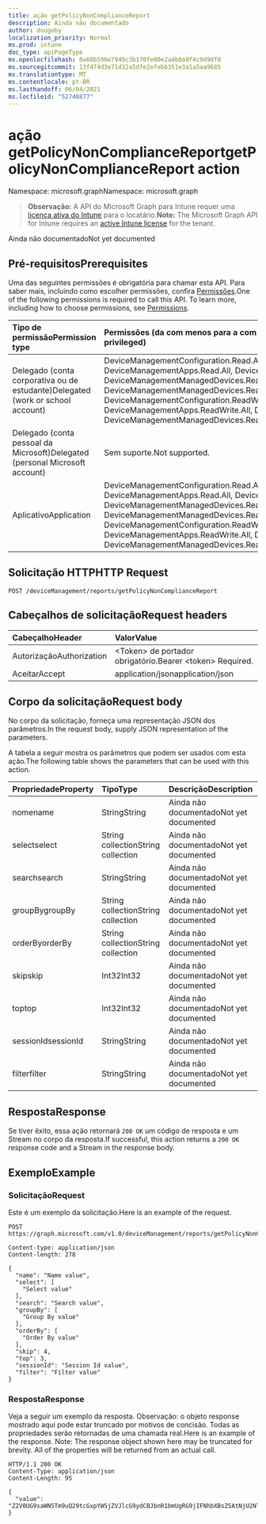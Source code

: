 ```yaml
---
title: ação getPolicyNonComplianceReport
description: Ainda não documentado
author: dougeby
localization_priority: Normal
ms.prod: intune
doc_type: apiPageType
ms.openlocfilehash: 0a60b590e7949c3b170fe00e2a4b0a9f4c9d9df0
ms.sourcegitcommit: 13f474d3e71d32a5dfe2efebb351e3a1a5aa9685
ms.translationtype: MT
ms.contentlocale: pt-BR
ms.lasthandoff: 06/04/2021
ms.locfileid: "52748877"
---
```

# <a name="getpolicynoncompliancereport-action"></a><span data-ttu-id="38c97-103">ação getPolicyNonComplianceReport</span><span class="sxs-lookup"><span data-stu-id="38c97-103">getPolicyNonComplianceReport action</span></span>

<span data-ttu-id="38c97-104">Namespace: microsoft.graph</span><span class="sxs-lookup"><span data-stu-id="38c97-104">Namespace: microsoft.graph</span></span>

> <span data-ttu-id="38c97-105">**Observação:** A API do Microsoft Graph para Intune requer uma [licença ativa do Intune](https://go.microsoft.com/fwlink/?linkid=839381) para o locatário.</span><span class="sxs-lookup"><span data-stu-id="38c97-105">**Note:** The Microsoft Graph API for Intune requires an [active Intune license](https://go.microsoft.com/fwlink/?linkid=839381) for the tenant.</span></span>

<span data-ttu-id="38c97-106">Ainda não documentado</span><span class="sxs-lookup"><span data-stu-id="38c97-106">Not yet documented</span></span>

## <a name="prerequisites"></a><span data-ttu-id="38c97-107">Pré-requisitos</span><span class="sxs-lookup"><span data-stu-id="38c97-107">Prerequisites</span></span>
<span data-ttu-id="38c97-p101">Uma das seguintes permissões é obrigatória para chamar esta API. Para saber mais, incluindo como escolher permissões, confira [Permissões](/graph/permissions-reference).</span><span class="sxs-lookup"><span data-stu-id="38c97-p101">One of the following permissions is required to call this API. To learn more, including how to choose permissions, see [Permissions](/graph/permissions-reference).</span></span>

|<span data-ttu-id="38c97-110">Tipo de permissão</span><span class="sxs-lookup"><span data-stu-id="38c97-110">Permission type</span></span>|<span data-ttu-id="38c97-111">Permissões (da com menos para a com mais privilégios)</span><span class="sxs-lookup"><span data-stu-id="38c97-111">Permissions (from least to most privileged)</span></span>|
|:---|:---|
|<span data-ttu-id="38c97-112">Delegado (conta corporativa ou de estudante)</span><span class="sxs-lookup"><span data-stu-id="38c97-112">Delegated (work or school account)</span></span>|<span data-ttu-id="38c97-113">DeviceManagementConfiguration.Read.All, DeviceManagementConfiguration.ReadWrite.All, DeviceManagementApps.Read.All, DeviceManagementApps.ReadWrite.All, DeviceManagementManagedDevices.Read.All, DeviceManagementManagedDevices.ReadWrite.All</span><span class="sxs-lookup"><span data-stu-id="38c97-113">DeviceManagementConfiguration.Read.All, DeviceManagementConfiguration.ReadWrite.All, DeviceManagementApps.Read.All, DeviceManagementApps.ReadWrite.All, DeviceManagementManagedDevices.Read.All, DeviceManagementManagedDevices.ReadWrite.All</span></span>|
|<span data-ttu-id="38c97-114">Delegado (conta pessoal da Microsoft)</span><span class="sxs-lookup"><span data-stu-id="38c97-114">Delegated (personal Microsoft account)</span></span>|<span data-ttu-id="38c97-115">Sem suporte.</span><span class="sxs-lookup"><span data-stu-id="38c97-115">Not supported.</span></span>|
|<span data-ttu-id="38c97-116">Aplicativo</span><span class="sxs-lookup"><span data-stu-id="38c97-116">Application</span></span>|<span data-ttu-id="38c97-117">DeviceManagementConfiguration.Read.All, DeviceManagementConfiguration.ReadWrite.All, DeviceManagementApps.Read.All, DeviceManagementApps.ReadWrite.All, DeviceManagementManagedDevices.Read.All, DeviceManagementManagedDevices.ReadWrite.All</span><span class="sxs-lookup"><span data-stu-id="38c97-117">DeviceManagementConfiguration.Read.All, DeviceManagementConfiguration.ReadWrite.All, DeviceManagementApps.Read.All, DeviceManagementApps.ReadWrite.All, DeviceManagementManagedDevices.Read.All, DeviceManagementManagedDevices.ReadWrite.All</span></span>|

## <a name="http-request"></a><span data-ttu-id="38c97-118">Solicitação HTTP</span><span class="sxs-lookup"><span data-stu-id="38c97-118">HTTP Request</span></span>
<!-- {
  "blockType": "ignored"
}
-->
``` http
POST /deviceManagement/reports/getPolicyNonComplianceReport
```

## <a name="request-headers"></a><span data-ttu-id="38c97-119">Cabeçalhos de solicitação</span><span class="sxs-lookup"><span data-stu-id="38c97-119">Request headers</span></span>
|<span data-ttu-id="38c97-120">Cabeçalho</span><span class="sxs-lookup"><span data-stu-id="38c97-120">Header</span></span>|<span data-ttu-id="38c97-121">Valor</span><span class="sxs-lookup"><span data-stu-id="38c97-121">Value</span></span>|
|:---|:---|
|<span data-ttu-id="38c97-122">Autorização</span><span class="sxs-lookup"><span data-stu-id="38c97-122">Authorization</span></span>|<span data-ttu-id="38c97-123">&lt;Token&gt; de portador obrigatório.</span><span class="sxs-lookup"><span data-stu-id="38c97-123">Bearer &lt;token&gt; Required.</span></span>|
|<span data-ttu-id="38c97-124">Aceitar</span><span class="sxs-lookup"><span data-stu-id="38c97-124">Accept</span></span>|<span data-ttu-id="38c97-125">application/json</span><span class="sxs-lookup"><span data-stu-id="38c97-125">application/json</span></span>|

## <a name="request-body"></a><span data-ttu-id="38c97-126">Corpo da solicitação</span><span class="sxs-lookup"><span data-stu-id="38c97-126">Request body</span></span>
<span data-ttu-id="38c97-127">No corpo da solicitação, forneça uma representação JSON dos parâmetros.</span><span class="sxs-lookup"><span data-stu-id="38c97-127">In the request body, supply JSON representation of the parameters.</span></span>

<span data-ttu-id="38c97-128">A tabela a seguir mostra os parâmetros que podem ser usados com esta ação.</span><span class="sxs-lookup"><span data-stu-id="38c97-128">The following table shows the parameters that can be used with this action.</span></span>

|<span data-ttu-id="38c97-129">Propriedade</span><span class="sxs-lookup"><span data-stu-id="38c97-129">Property</span></span>|<span data-ttu-id="38c97-130">Tipo</span><span class="sxs-lookup"><span data-stu-id="38c97-130">Type</span></span>|<span data-ttu-id="38c97-131">Descrição</span><span class="sxs-lookup"><span data-stu-id="38c97-131">Description</span></span>|
|:---|:---|:---|
|<span data-ttu-id="38c97-132">nome</span><span class="sxs-lookup"><span data-stu-id="38c97-132">name</span></span>|<span data-ttu-id="38c97-133">String</span><span class="sxs-lookup"><span data-stu-id="38c97-133">String</span></span>|<span data-ttu-id="38c97-134">Ainda não documentado</span><span class="sxs-lookup"><span data-stu-id="38c97-134">Not yet documented</span></span>|
|<span data-ttu-id="38c97-135">select</span><span class="sxs-lookup"><span data-stu-id="38c97-135">select</span></span>|<span data-ttu-id="38c97-136">String collection</span><span class="sxs-lookup"><span data-stu-id="38c97-136">String collection</span></span>|<span data-ttu-id="38c97-137">Ainda não documentado</span><span class="sxs-lookup"><span data-stu-id="38c97-137">Not yet documented</span></span>|
|<span data-ttu-id="38c97-138">search</span><span class="sxs-lookup"><span data-stu-id="38c97-138">search</span></span>|<span data-ttu-id="38c97-139">String</span><span class="sxs-lookup"><span data-stu-id="38c97-139">String</span></span>|<span data-ttu-id="38c97-140">Ainda não documentado</span><span class="sxs-lookup"><span data-stu-id="38c97-140">Not yet documented</span></span>|
|<span data-ttu-id="38c97-141">groupBy</span><span class="sxs-lookup"><span data-stu-id="38c97-141">groupBy</span></span>|<span data-ttu-id="38c97-142">String collection</span><span class="sxs-lookup"><span data-stu-id="38c97-142">String collection</span></span>|<span data-ttu-id="38c97-143">Ainda não documentado</span><span class="sxs-lookup"><span data-stu-id="38c97-143">Not yet documented</span></span>|
|<span data-ttu-id="38c97-144">orderBy</span><span class="sxs-lookup"><span data-stu-id="38c97-144">orderBy</span></span>|<span data-ttu-id="38c97-145">String collection</span><span class="sxs-lookup"><span data-stu-id="38c97-145">String collection</span></span>|<span data-ttu-id="38c97-146">Ainda não documentado</span><span class="sxs-lookup"><span data-stu-id="38c97-146">Not yet documented</span></span>|
|<span data-ttu-id="38c97-147">skip</span><span class="sxs-lookup"><span data-stu-id="38c97-147">skip</span></span>|<span data-ttu-id="38c97-148">Int32</span><span class="sxs-lookup"><span data-stu-id="38c97-148">Int32</span></span>|<span data-ttu-id="38c97-149">Ainda não documentado</span><span class="sxs-lookup"><span data-stu-id="38c97-149">Not yet documented</span></span>|
|<span data-ttu-id="38c97-150">top</span><span class="sxs-lookup"><span data-stu-id="38c97-150">top</span></span>|<span data-ttu-id="38c97-151">Int32</span><span class="sxs-lookup"><span data-stu-id="38c97-151">Int32</span></span>|<span data-ttu-id="38c97-152">Ainda não documentado</span><span class="sxs-lookup"><span data-stu-id="38c97-152">Not yet documented</span></span>|
|<span data-ttu-id="38c97-153">sessionId</span><span class="sxs-lookup"><span data-stu-id="38c97-153">sessionId</span></span>|<span data-ttu-id="38c97-154">String</span><span class="sxs-lookup"><span data-stu-id="38c97-154">String</span></span>|<span data-ttu-id="38c97-155">Ainda não documentado</span><span class="sxs-lookup"><span data-stu-id="38c97-155">Not yet documented</span></span>|
|<span data-ttu-id="38c97-156">filter</span><span class="sxs-lookup"><span data-stu-id="38c97-156">filter</span></span>|<span data-ttu-id="38c97-157">String</span><span class="sxs-lookup"><span data-stu-id="38c97-157">String</span></span>|<span data-ttu-id="38c97-158">Ainda não documentado</span><span class="sxs-lookup"><span data-stu-id="38c97-158">Not yet documented</span></span>|



## <a name="response"></a><span data-ttu-id="38c97-159">Resposta</span><span class="sxs-lookup"><span data-stu-id="38c97-159">Response</span></span>
<span data-ttu-id="38c97-160">Se tiver êxito, essa ação retornará `200 OK` um código de resposta e um Stream no corpo da resposta.</span><span class="sxs-lookup"><span data-stu-id="38c97-160">If successful, this action returns a `200 OK` response code and a Stream in the response body.</span></span>

## <a name="example"></a><span data-ttu-id="38c97-161">Exemplo</span><span class="sxs-lookup"><span data-stu-id="38c97-161">Example</span></span>

### <a name="request"></a><span data-ttu-id="38c97-162">Solicitação</span><span class="sxs-lookup"><span data-stu-id="38c97-162">Request</span></span>
<span data-ttu-id="38c97-163">Este é um exemplo da solicitação.</span><span class="sxs-lookup"><span data-stu-id="38c97-163">Here is an example of the request.</span></span>
``` http
POST https://graph.microsoft.com/v1.0/deviceManagement/reports/getPolicyNonComplianceReport

Content-type: application/json
Content-length: 278

{
  "name": "Name value",
  "select": [
    "Select value"
  ],
  "search": "Search value",
  "groupBy": [
    "Group By value"
  ],
  "orderBy": [
    "Order By value"
  ],
  "skip": 4,
  "top": 3,
  "sessionId": "Session Id value",
  "filter": "Filter value"
}
```

### <a name="response"></a><span data-ttu-id="38c97-164">Resposta</span><span class="sxs-lookup"><span data-stu-id="38c97-164">Response</span></span>
<span data-ttu-id="38c97-p102">Veja a seguir um exemplo da resposta. Observação: o objeto response mostrado aqui pode estar truncado por motivos de concisão. Todas as propriedades serão retornadas de uma chamada real.</span><span class="sxs-lookup"><span data-stu-id="38c97-p102">Here is an example of the response. Note: The response object shown here may be truncated for brevity. All of the properties will be returned from an actual call.</span></span>
``` http
HTTP/1.1 200 OK
Content-Type: application/json
Content-Length: 95

{
  "value": "Z2V0UG9saWN5Tm9uQ29tcGxpYW5jZVJlcG9ydCBJbnR1bmUgRG9jIFNhbXBsZSAtNjU2NTI5OTUw"
}
```





